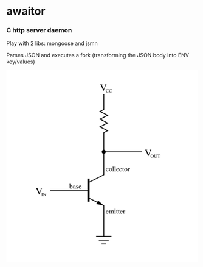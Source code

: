 # awaitor

### C http server daemon 

Play with 2 libs: mongoose and jsmn

Parses JSON and executes a fork (transforming the JSON body into ENV key/values)

![just_like_this](this_is.png)
